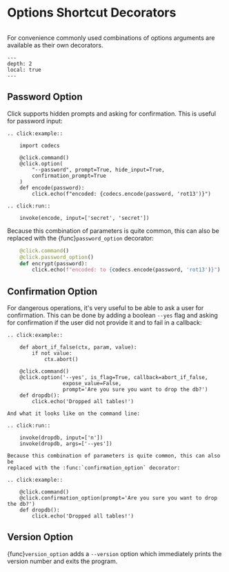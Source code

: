 # Options Shortcut Decorators

```{currentmodule} click
```

For convenience commonly used combinations of options arguments are available as their own decorators.

```{contents}
---
depth: 2
local: true
---
```

## Password Option

Click supports hidden prompts and asking for confirmation. This is useful for password input:

```{eval-rst}
.. click:example::

    import codecs

    @click.command()
    @click.option(
        "--password", prompt=True, hide_input=True,
        confirmation_prompt=True
    )
    def encode(password):
        click.echo(f"encoded: {codecs.encode(password, 'rot13')}")

.. click:run::

    invoke(encode, input=['secret', 'secret'])
```

Because this combination of parameters is quite common, this can also be
replaced with the {func}`password_option` decorator:

```python
    @click.command()
    @click.password_option()
    def encrypt(password):
        click.echo(f"encoded: to {codecs.encode(password, 'rot13')}")
```

## Confirmation Option

For dangerous operations, it's very useful to be able to ask a user for confirmation. This can be done by adding a
boolean `--yes` flag and asking for confirmation if the user did not provide it and to fail in a callback:

```{eval-rst}
.. click:example::

    def abort_if_false(ctx, param, value):
        if not value:
            ctx.abort()

    @click.command()
    @click.option('--yes', is_flag=True, callback=abort_if_false,
                  expose_value=False,
                  prompt='Are you sure you want to drop the db?')
    def dropdb():
        click.echo('Dropped all tables!')

And what it looks like on the command line:

.. click:run::

    invoke(dropdb, input=['n'])
    invoke(dropdb, args=['--yes'])

Because this combination of parameters is quite common, this can also be
replaced with the :func:`confirmation_option` decorator:

.. click:example::

    @click.command()
    @click.confirmation_option(prompt='Are you sure you want to drop the db?')
    def dropdb():
        click.echo('Dropped all tables!')
```

## Version Option

{func}`version_option` adds a `--version` option which immediately prints the version number and exits the program.
